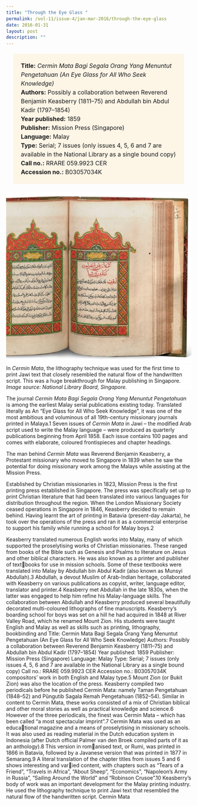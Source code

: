 ```yaml
---
title: "Through the Eye Glass "
permalink: /vol-11/issue-4/jan-mar-2016/through-the-eye-glass
date: 2016-01-31
layout: post
description: ""
---
```

<span style="background-colour: #fdf5e6; padding: 20px; margin: 20px; background:#fdf5e6; display:block; font-size:1rem; line-height:1.5rem;"> 
	<b>Title:</b> <i>Cermin Mata Bagi Segala Orang Yang 
	Menuntut Pengetahuan (An Eye Glass for All Who Seek Knowledge)</i><br>
<b>Authors:</b> Possibly a collaboration between Reverend Benjamin Keasberry (1811–75) and Abdullah bin Abdul Kadir (1797–1854)<br>
<b>Year published:</b> 1859<br>
<b>Publisher:</b> Mission Press (Singapore)<br>
<b>Language:</b> Malay<br>
<b>Type:</b> Serial; 7 issues (only issues 4, 5, 6 and 7 are available in the National Library as a single bound copy)<br>
<b>Call no.:</b> RRARE 059.9923 CER<br>
<b>Accession no.:</b> B03057034K
</span>

<img src="/images/vol-11-issue-4/through-the-eye-glass/E1.JPG">
<div style="background-color: white;">In <i>Cermin Mata</i>, the lithography technique was used for the first time to print Jawi text that closely resembled the natural flow of the handwritten script. This was a huge breakthrough for Malay publishing in Singapore. <i>Image source: National Library Board, Singapore.</i></div>

The journal *Cermin Mata Bagi Segala Orang Yang Menuntut Pengetahuan* is among the earliest Malay serial publications existing today. Translated literally as An “Eye Glass for All Who Seek Knowledge”, it was one of the most ambitious and voluminous of all 19th-century missionary journals printed in Malaya.1 Seven issues of *Cermin Mata* in Jawi – the modified Arab script used to 
write the Malay language – were produced as quarterly publications beginning from April 1858. Each issue contains 100 pages and comes with elaborate, coloured frontispieces and chapter headings.

The man behind *Cermin Mata* was Reverend Benjamin Keasberry, a Protestant missionary who moved to Singapore in 1839 when he saw the potential for doing missionary work among the Malays while assisting at the Mission Press.

Established by Christian missionaries in 1823, Mission Press is the first printing press established in Singapore. The press was specifically set up to print Christian literature that had been translated into various languages for distribution throughout the region. When the London 
Missionary Society ceased operations in Singapore in 1846, Keasberry decided to remain behind. Having learnt the art of printing in Batavia (present-day Jakarta), he took over the operations of the press and ran it as a commercial enterprise to support his family while running a school for Malay boys.2

Keasberry translated numerous 
English works into Malay, many of which 
supported the proselytising works of 
Christian missionaries. These ranged 
from books of the Bible such as Genesis 
and Psalms to literature on Jesus and 
other biblical characters. He was also 
known as a printer and publisher of textbooks for use in mission schools. Some 
of these textbooks were translated into 
Malay by Abdullah bin Abdul Kadir (also 
known as Munsyi Abdullah).3
 Abdullah, a 
devout Muslim of Arab-Indian heritage, 
collaborated with Keasberry on various 
publications as copyist, writer, language 
editor, translator and printer.4
Keasberry met Abdullah in the late 
1830s, when the latter was engaged to 
help him refine his Malay-language skills. 
The collaboration between Abdullah and 
Keasberry produced several beautifully 
decorated multi-coloured lithographs of 
fine manuscripts. 
Keasberry’s boarding school for boys 
was set on a hill he had acquired in 1848 
at River Valley Road, which he renamed 
Mount Zion. His students were taught 
English and Malay as well as skills such 
as printing, lithography, bookbinding and 
Title: Cermin Mata Bagi Segala Orang Yang 
Menuntut Pengetahuan (An Eye Glass for 
All Who Seek Knowledge)
Authors: Possibly a collaboration between 
Reverend Benjamin Keasberry (1811–75) 
and Abdullah bin Abdul Kadir (1797–1854)
Year published: 1859
Publisher: Mission Press (Singapore)
Language: Malay
Type: Serial; 7 issues (only issues 4, 5, 6 
and 7 are available in the National Library 
as a single bound copy)
Call no.: RRARE 059.9923 CER
Accession no.: B03057034K
compositors’ work in both English and 
Malay type.5
 Mount Zion (or Bukit Zion) was 
also the location of the press.
Keasberry compiled two periodicals 
before he published Cermin Mata: namely 
Taman Pengetahuan (1848–52) and Pŭngutib 
Sagala Remah Pengetahuan (1852–54). 
Similar in content to Cermin Mata, these 
works consisted of a mix of Christian biblical 
and other moral stories as well as practical 
knowledge and science.6
 However of the 
three periodicals, the finest was Cermin 
Mata – which has been called “a most 
spectacular imprint”.7
Cermin Mata was used as an educational magazine and a means of proselytising 
in missionary schools. It was also used as 
reading material in the Dutch education 
system in Indonesia (after Dutch official 
Palmer van den Broek compiled parts of 
it as an anthology).8
 This version in romanised text, or Rumi, was printed in 1866 
in Batavia, followed by a Javanese version 
that was printed in 1877 in Semarang.9
 A 
literal translation of the chapter titles from 
issues 5 and 6 shows interesting and varied content, with chapters such as “Tears 
of a Friend”, “Travels in Africa”, “About 
Sheep”, “Economics”, “Napoleon’s Army 
in Russia”, “Sailing Around the World” and 
“Robinson Crusoe”.10
Keasberry’s body of work was an 
important development for the Malay printing 
industry. He used the lithography technique 
to print Jawi text that resembled the natural 
flow of the handwritten script. Cermin Mata